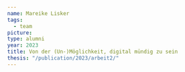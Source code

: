 ```yaml
---
name: Mareike Lisker
tags:
  - team
picture:
type: alumni
year: 2023
title: Von der (Un-)Möglichkeit, digital mündig zu sein
thesis: "/publication/2023/arbeit2/"
---
```

